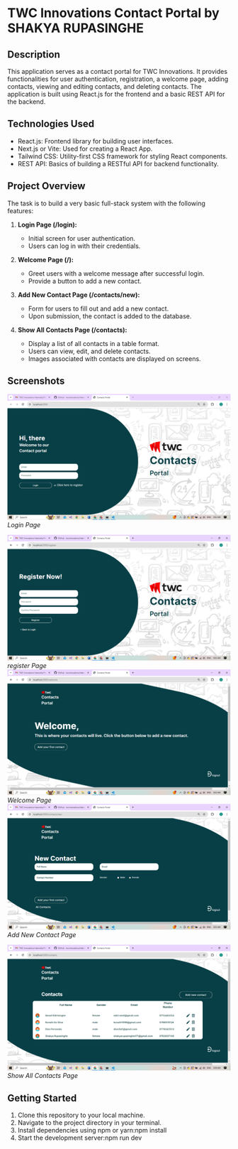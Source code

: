 # TWC Innovations Contact Portal by SHAKYA RUPASINGHE

## Description
This application serves as a contact portal for TWC Innovations. It provides functionalities for user authentication, registration, a welcome page, adding contacts, viewing and editing contacts, and deleting contacts. The application is built using React.js for the frontend and a basic REST API for the backend.

## Technologies Used
- React.js: Frontend library for building user interfaces.
- Next.js or Vite: Used for creating a React App.
- Tailwind CSS: Utility-first CSS framework for styling React components.
- REST API: Basics of building a RESTful API for backend functionality.

## Project Overview
The task is to build a very basic full-stack system with the following features:

1. **Login Page (/login):**
   - Initial screen for user authentication.
   - Users can log in with their credentials.

2. **Welcome Page (/):**
   - Greet users with a welcome message after successful login.
   - Provide a button to add a new contact.

3. **Add New Contact Page (/contacts/new):**
   - Form for users to fill out and add a new contact.
   - Upon submission, the contact is added to the database.

4. **Show All Contacts Page (/contacts):**
   - Display a list of all contacts in a table format.
   - Users can view, edit, and delete contacts.
   - Images associated with contacts are displayed on screens.

## Screenshots
![Login Page](/screenshots/Screenshot%20(600).png)
*Login Page*

![Register Page](/screenshots/Screenshot%20(601).png)
*register Page*
![Welcome Page](/screenshots/Screenshot%20(602).png)
*Welcome Page*
![Add New Contact Page](/screenshots/Screenshot%20(603).png)
*Add New Contact Page*

![Show All Contacts Page](/screenshots/Screenshot%20(605).png)
*Show All Contacts Page*

## Getting Started
1. Clone this repository to your local machine.
2. Navigate to the project directory in your terminal.
3. Install dependencies using npm or yarn:npm install
4. Start the development server:npm run dev

